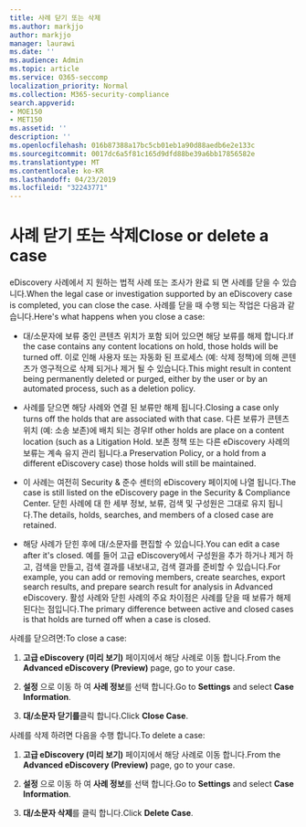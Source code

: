 ```yaml
---
title: 사례 닫기 또는 삭제
ms.author: markjjo
author: markjjo
manager: laurawi
ms.date: ''
ms.audience: Admin
ms.topic: article
ms.service: O365-seccomp
localization_priority: Normal
ms.collection: M365-security-compliance
search.appverid:
- MOE150
- MET150
ms.assetid: ''
description: ''
ms.openlocfilehash: 016b87388a17bc5cb01eb1a90d88aedb6e2e133c
ms.sourcegitcommit: 0017dc6a5f81c165d9dfd88be39a6bb17856582e
ms.translationtype: MT
ms.contentlocale: ko-KR
ms.lasthandoff: 04/23/2019
ms.locfileid: "32243771"
---
```

# <a name="close-or-delete-a-case"></a><span data-ttu-id="60832-102">사례 닫기 또는 삭제</span><span class="sxs-lookup"><span data-stu-id="60832-102">Close or delete a case</span></span>

<span data-ttu-id="60832-103">eDiscovery 사례에서 지 원하는 법적 사례 또는 조사가 완료 되 면 사례를 닫을 수 있습니다.</span><span class="sxs-lookup"><span data-stu-id="60832-103">When the legal case or investigation supported by an eDiscovery case is completed, you can close the case.</span></span> <span data-ttu-id="60832-104">사례를 닫을 때 수행 되는 작업은 다음과 같습니다.</span><span class="sxs-lookup"><span data-stu-id="60832-104">Here's what happens when you close a case:</span></span>

- <span data-ttu-id="60832-105">대/소문자에 보류 중인 콘텐츠 위치가 포함 되어 있으면 해당 보류를 해제 합니다.</span><span class="sxs-lookup"><span data-stu-id="60832-105">If the case contains any content locations on hold, those holds will be turned off.</span></span> <span data-ttu-id="60832-106">이로 인해 사용자 또는 자동화 된 프로세스 (예: 삭제 정책)에 의해 콘텐츠가 영구적으로 삭제 되거나 제거 될 수 있습니다.</span><span class="sxs-lookup"><span data-stu-id="60832-106">This might result in content being permanently deleted or purged, either by the user or by an automated process, such as a deletion policy.</span></span>

- <span data-ttu-id="60832-107">사례를 닫으면 해당 사례와 연결 된 보류만 해제 됩니다.</span><span class="sxs-lookup"><span data-stu-id="60832-107">Closing a case only turns off the holds that are associated with that case.</span></span> <span data-ttu-id="60832-108">다른 보류가 콘텐츠 위치 (예: 소송 보존)에 배치 되는 경우</span><span class="sxs-lookup"><span data-stu-id="60832-108">If other holds are place on a content location (such as a Litigation Hold.</span></span> <span data-ttu-id="60832-109">보존 정책 또는 다른 eDiscovery 사례의 보류는 계속 유지 관리 됩니다.</span><span class="sxs-lookup"><span data-stu-id="60832-109">a Preservation Policy, or a hold from a different eDiscovery case) those holds will still be maintained.</span></span>

- <span data-ttu-id="60832-110">이 사례는 여전히 Security & 준수 센터의 eDiscovery 페이지에 나열 됩니다.</span><span class="sxs-lookup"><span data-stu-id="60832-110">The case is still listed on the eDiscovery page in the Security & Compliance Center.</span></span> <span data-ttu-id="60832-111">닫힌 사례에 대 한 세부 정보, 보류, 검색 및 구성원은 그대로 유지 됩니다.</span><span class="sxs-lookup"><span data-stu-id="60832-111">The details, holds, searches, and members of a closed case are retained.</span></span>

- <span data-ttu-id="60832-112">해당 사례가 닫힌 후에 대/소문자를 편집할 수 있습니다.</span><span class="sxs-lookup"><span data-stu-id="60832-112">You can edit a case after it's closed.</span></span> <span data-ttu-id="60832-113">예를 들어 고급 eDiscovery에서 구성원을 추가 하거나 제거 하 고, 검색을 만들고, 검색 결과를 내보내고, 검색 결과를 준비할 수 있습니다.</span><span class="sxs-lookup"><span data-stu-id="60832-113">For example, you can add or removing members, create searches, export search results, and prepare search result for analysis in Advanced eDiscovery.</span></span> <span data-ttu-id="60832-114">활성 사례와 닫힌 사례의 주요 차이점은 사례를 닫을 때 보류가 해제 된다는 점입니다.</span><span class="sxs-lookup"><span data-stu-id="60832-114">The primary difference between active and closed cases is that holds are turned off when a case is closed.</span></span>

<span data-ttu-id="60832-115">사례를 닫으려면:</span><span class="sxs-lookup"><span data-stu-id="60832-115">To close a case:</span></span>

1. <span data-ttu-id="60832-116">**고급 eDiscovery (미리 보기)** 페이지에서 해당 사례로 이동 합니다.</span><span class="sxs-lookup"><span data-stu-id="60832-116">From the **Advanced eDiscovery (Preview)** page, go to your case.</span></span>

2. <span data-ttu-id="60832-117">**설정** 으로 이동 하 여 **사례 정보**를 선택 합니다.</span><span class="sxs-lookup"><span data-stu-id="60832-117">Go to **Settings** and select **Case Information**.</span></span> 

3. <span data-ttu-id="60832-118">**대/소문자 닫기를**클릭 합니다.</span><span class="sxs-lookup"><span data-stu-id="60832-118">Click **Close Case**.</span></span> 

<span data-ttu-id="60832-119">사례를 삭제 하려면 다음을 수행 합니다.</span><span class="sxs-lookup"><span data-stu-id="60832-119">To delete a case:</span></span>

1. <span data-ttu-id="60832-120">**고급 eDiscovery (미리 보기)** 페이지에서 해당 사례로 이동 합니다.</span><span class="sxs-lookup"><span data-stu-id="60832-120">From the **Advanced eDiscovery (Preview)** page, go to your case.</span></span>

2. <span data-ttu-id="60832-121">**설정** 으로 이동 하 여 **사례 정보**를 선택 합니다.</span><span class="sxs-lookup"><span data-stu-id="60832-121">Go to **Settings** and select **Case Information**.</span></span> 

3. <span data-ttu-id="60832-122">**대/소문자 삭제**를 클릭 합니다.</span><span class="sxs-lookup"><span data-stu-id="60832-122">Click **Delete Case**.</span></span> 
